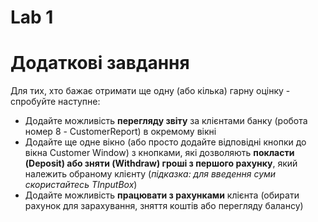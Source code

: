# Lab 1
# Додаткові завдання
Для тих, хто бажає отримати ще одну (або кілька) гарну оцінку - спробуйте наступне:
- Додайте можливість **перегляду звіту** за клієнтами банку (робота номер 8 - CustomerReport) в окремому вікні
- Додайте ще одне вікно (або просто додайте відповідні кнопки до вікна Customer Window) з кнопками, які дозволяють **покласти (Deposit) або зняти (Withdraw) гроші з першого рахунку**, який належить обраному клієнту (*підказка: для введення суми скористайтесь TInputBox*)
- Додайте можливість **працювати з рахунками** клієнта (обирати рахунок для зарахування, зняття коштів або перегляду балансу)
